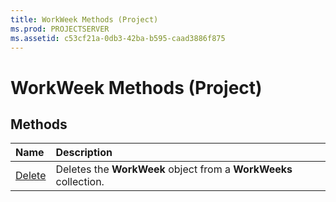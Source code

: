 ```yaml
---
title: WorkWeek Methods (Project)
ms.prod: PROJECTSERVER
ms.assetid: c53cf21a-0db3-42ba-b595-caad3886f875
---
```



# WorkWeek Methods (Project)

## Methods



|**Name**|**Description**|
|:-----|:-----|
|[Delete](workweek-delete-method-project.md)|Deletes the  **WorkWeek** object from a **WorkWeeks** collection.|

